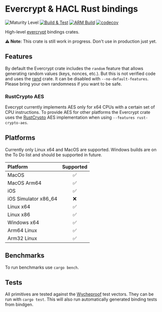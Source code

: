 # Evercrypt & HACL Rust bindings

![Maturity Level][maturity-badge]
[![Build & Test][github-actions-badge]][github-actions-link]
[![ARM Build][drone-badge]][drone-link]
[![codecov][codecov-badge]][codecov-link]

High-level [evercrypt](https://github.com/project-everest/hacl-star) bindings crates.

**⚠️ Note:** This crate is still work in progress.
Don't use in production just yet.

## Features

By default the Evercrypt crate includes the `random` feature that allows generating random values (keys, nonces, etc.).
But this is not verified code and uses the [rand](https://crates.io/crates/rand) crate. It can be disabled with `--no-default-features`.
Please bring your own randomness if you want to be safe.

### RustCrypto AES

Evecrypt currently implements AES only for x64 CPUs with a certain set of CPU instructions.
To provide AES for other platforms the Evercrypt crate uses the [RustCrypto](https://github.com/RustCrypto/) AES implementation when using `--features rust-crypto-aes`.

## Platforms

Currently only Linux x64 and MacOS are supported.
Windows builds are on the To Do list and should be supported in future.

| Platform             | Supported |
| :------------------- | :-------: |
| MacOS                |    ✅     |
| MacOS Arm64          |    ✅     |
| iOS                  |    ✅     |
| iOS Simulator x86_64 |    ❌     |
| Linux x64            |    ✅     |
| Linux x86            |    ✅     |
| Windows x64          |    ✅     |
| Arm64 Linux          |    ✅     |
| Arm32 Linux          |    ✅     |

## Benchmarks

To run benchmarks use `cargo bench`.

## Tests

All primitives are tested against the [Wycheproof](https://github.com/google/wycheproof) test vectors.
They can be run with `cargo test`.
This will also run automatically generated binding tests from bindgen.

[maturity-badge]: https://img.shields.io/badge/maturity-beta-orange.svg?style=for-the-badge
[github-actions-badge]: https://img.shields.io/github/workflow/status/franziskuskiefer/evercrypt-rust/Build%20&%20Test?label=build%20%26%20tests&logo=github&style=for-the-badge
[github-actions-link]: https://github.com/franziskuskiefer/evercrypt-rust/actions/workflows/evercrypt-rs.yml?query=branch%3Amain
[drone-badge]: https://img.shields.io/drone/build/franziskuskiefer/evercrypt-rust?label=ARM%20BUILD&style=for-the-badge
[drone-link]: https://cloud.drone.io/franziskuskiefer/evercrypt-rust
[codecov-badge]: https://img.shields.io/codecov/c/github/franziskuskiefer/evercrypt-rust?style=for-the-badge&token=RO2Q0YTSNY
[codecov-link]: https://codecov.io/gh/franziskuskiefer/evercrypt-rust/
